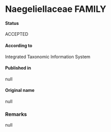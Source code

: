 Naegeliellaceae FAMILY
=======

#### Status
ACCEPTED

#### According to
Integrated Taxonomic Information System

#### Published in
null

#### Original name
null

### Remarks
null
